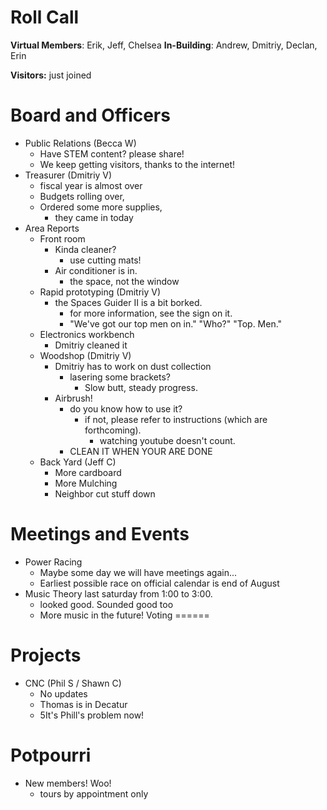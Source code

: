 Roll Call
=========
**Virtual Members**: Erik, Jeff, Chelsea
**In-Building**:  Andrew, Dmitriy, Declan, Erin

**Visitors:** just joined

Board and Officers
==================
- Public Relations (Becca W)
  - Have STEM content? please share!
  - We keep getting visitors, thanks to the internet!
- Treasurer (Dmitriy V)
  - fiscal year is almost over
  - Budgets rolling over,
  - Ordered some more supplies,
    - they came in today
- Area Reports
  - Front room
    - Kinda cleaner?
      - use cutting mats!
    - Air conditioner is in.
      - the space, not the window
  - Rapid prototyping (Dmitriy V)
    - the Spaces Guider II is a bit borked.
      - for more information, see the sign on it.
      - "We've got our top men on in." "Who?" "Top. Men."
  - Electronics workbench
    - Dmitriy cleaned it  
  - Woodshop (Dmitriy V)
    - Dmitriy has to work on dust collection
      - lasering some brackets?  
        - Slow butt, steady progress.
    - Airbrush!
      - do you know how to use it?
        - if not, please refer to instructions (which are forthcoming).
          - watching youtube doesn't count.
      - CLEAN IT WHEN YOUR ARE DONE
  - Back Yard (Jeff C)
    - More cardboard
    - More Mulching
    - Neighbor cut stuff down

Meetings and Events
===================
- Power Racing
  - Maybe some day we will have meetings again...
  - Earliest possible race on official calendar is end of August
- Music Theory last saturday from 1:00 to 3:00.
  - looked good. Sounded good too
  - More music in the future!
Voting
======

Projects
========
- CNC (Phil S / Shawn C)
  - No updates
  - Thomas is in Decatur
  - 5It's Phill's problem now!

Potpourri
=========
- New members! Woo!
  - tours by appointment only
